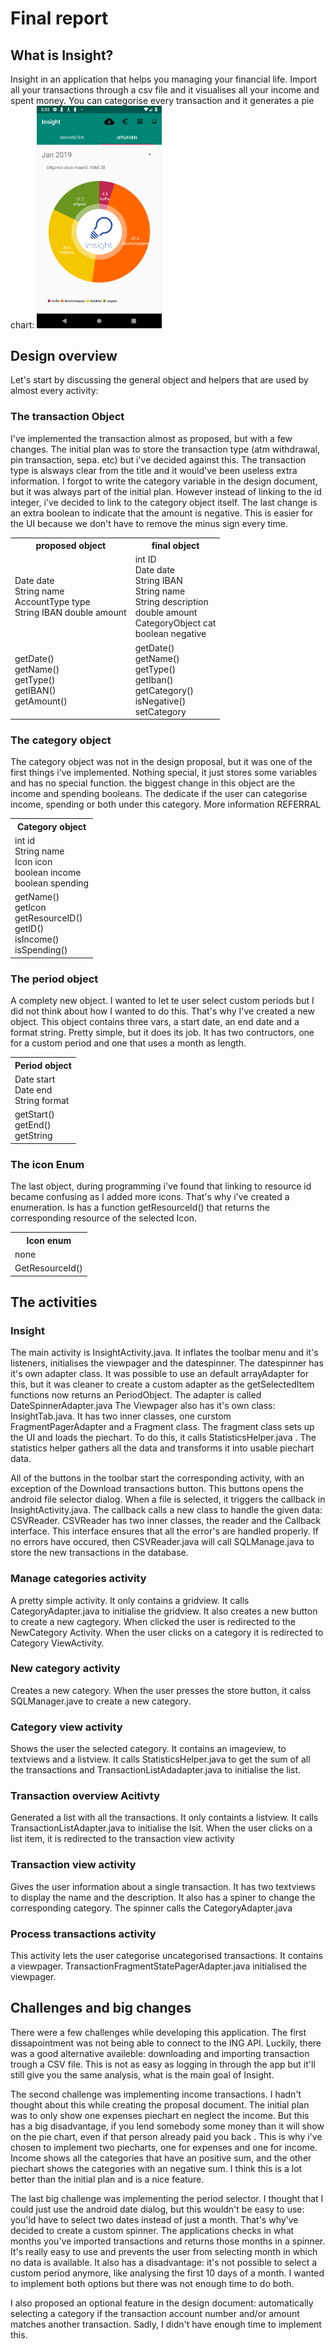 # Final report

## What is Insight?

Insight in an application that helps you managing your financial life. Import all your transactions through a csv file and it visualises all your income and spent money.
You can categorise every transaction and it generates a pie chart:
<img src="docs/screenshots/insight.png" width="200px">

## Design overview

Let's start by discussing the general object and helpers that are used by almost every activity:

### The transaction Object

I've implemented the transaction almost as proposed, but with a few changes. The initial plan was to store the transaction type (atm withdrawal, pin transaction, sepa. etc) but i've decided against this. The transaction type is alsways clear from the title and it would've been useless extra information.
I forgot to write the category variable in the design document, but it was always part of the initial plan. However instead of linking to the id integer, i've decided to link to the category object itself. The last change is an extra boolean to indicate that the amount is negative. This is easier for the UI because we don't have to remove the minus sign every time.
<table>
<tr><th>proposed object</th><th> final object </th></tr>
<tr><td>Date date <br> String name <br> AccountType type <br> String IBAN double amount</td>
<td>int ID <br>Date date <br> String IBAN <br> String name <br> String description <br> double amount <br> CategoryObject cat <br> boolean negative</td></tr>
<tr><td> getDate() <br> getName() <br> getType() <br> getIBAN() <br> getAmount() </td>
<td>getDate() <br> getName() <br> getType() <br> getIban() <br> getCategory() <br> isNegative() <br> setCategory</td></tr>
</table>

### The category object

The category object was not in the design proposal, but it was one of the first things i've implemented. Nothing special, it just stores some variables and has no special function.
the biggest change in this object are the income and spending booleans. The dedicate if the user can categorise income, spending or both under this category. More information REFERRAL

<table>
<tr><th>Category object</th></tr>
<tr><td>int id <br> String name <br> Icon icon <br> boolean income <br> boolean spending</td></tr>
<tr><td>getName() <br> getIcon <br> getResourceID() <br> getID() <br> isIncome() <br> isSpending() </td> </tr>
</table>

### The period object

A complety new object. I wanted to let te user select custom periods but I did not think about how I wanted to do this. That's why I've created a new object. This object contains three vars, a start date, an end date and a format string. Pretty simple, but it does its job.
It has two contructors, one for a custom period and one that uses a month as length.

<table>
<tr><th>Period object</th></tr>
<tr><td>Date start <br> Date end <br> String format </td></tr>
<tr><td>getStart() <br> getEnd() <br> getString <br></td></tr>
</table>

### The icon Enum

The last object, during programming i've found that linking to resource id became confusing as I added more icons. That's why i've created a enumeration. Is has a function getResourceId() that returns the corresponding resource of the selected Icon.
<table><tr><th>Icon enum</th></tr><tr><td>none</td></tr><tr><td>GetResourceId()</td></tr></table>

## The activities

### Insight
The main activity is InsightActivity.java. It inflates the toolbar menu and it's listeners, initialises the viewpager and the datespinner.
The datespinner has it's own adapter class. It was possible to use an default arrayAdapter for this, but it was cleaner to create a custom adapter as  the getSelectedItem functions now returns an PeriodObject. The adapter is called DateSpinnerAdapter.java
The Viewpager also has it's own class: InsightTab.java. It has two inner classes, one curstom FragmentPagerAdapter and a Fragment class. The fragment class sets up the UI and loads the piechart. To do this, it calls StatisticsHelper.java . The statistics helper gathers all the data and transforms it into usable piechart data.

All of the buttons in the toolbar start the corresponding activity, with an exception of the Download transactions button. This buttons opens the android file selector dialog. When a file is selected, it triggers the callback in InsightActivity.java. The callback calls a new class to handle the given data: CSVReader. CSVReader has two inner classes, the reader and the Callback interface.
This interface ensures that all the error's are handled properly. If no errors have occured, then CSVReader.java will call SQLManage.java to store the new transactions in the database.

### Manage categories activity

A pretty simple activity. It only contains a gridview. It calls CategoryAdapter.java to initialise the gridview. It also creates a new button to create a new cagtegory. When clicked the user is redirected to the NewCategory Activity. When the user clicks on a category it is redirected to Category ViewActivity.

### New category activity

Creates a new category. When the user presses the store button, it calss SQLManager.jave to create a new category.

### Category view activity

Shows the user the selected category. It contains an imageview, to textviews and a listview. It calls StatisticsHelper.java to get the sum of all the transactions and TransactionListAdadapter.java to initialise the list.

### Transaction overview Acitivty

Generated a list with all the transactions. It only containts a listview. It calls TransactionListAdapter.java to initialise the lsit. When the user clicks on a list item, it is redirected to the transaction view activity

### Transaction view activity

Gives the user information about a single transaction. It has two textviews to display the name and the description. It also has a spiner to change the corresponding category. The spinner calls the CategoryAdapter.java

### Process transactions activity

This activity lets the user categorise uncategorised transactions. It contains a viewpager. TransactionFragmentStatePagerAdapter.java initialised the viewpager. 

## Challenges and big changes

There were a few challenges while developing this application. The first dissapointment was not being able to connect to the ING API. Luckily, there was a good alternative availeble: downloading and importing transaction trough a CSV file. This is not as easy as logging in through the app but it'll still give you the same analysis, what is the main goal of Insight. 

The second challenge was implementing income transactions. I hadn't thought about this while creating the proposal document. The initial plan was to only show one expenses piechart en neglect the income. But this has a big disadvantage, if you lend somebody some money than it will show on the pie chart, even if that person already paid you back . This is why i've chosen to implement two piecharts, one for expenses and one for income. Income shows all the categories that have an positive sum, and the other piechart shows the categories with an negative sum. I think this is a lot better than the initial plan and is a nice feature.

The last big challenge was implementing the period selector. I thought that I could just use the android date dialog, but this wouldn't be easy to use: you'ld have to select two dates instead of just a month. That's why've decided to create a custom spinner. The applications checks in what months you've imported transactions and returns those months in a spinner. It's really easy to use and prevents the user from selecting month in which no data is available. It also has a disadvantage: it's not possible to select a custom period anymore, like analysing the first 10 days of a month. I wanted to implement both options but there was not enough time to do both.

I also proposed an optional feature in the design document: automatically selecting a category if the transaction account number and/or amount matches another transaction. Sadly, I didn't have enough time to implement this. 
